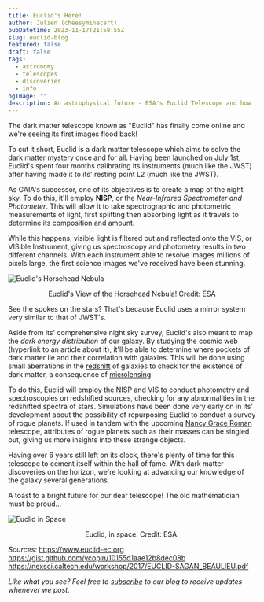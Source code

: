 ```yaml
---
title: Euclid's Here!
author: Julien (cheesyminecart)
pubDatetime: 2023-11-17T21:58:55Z
slug: euclid-blog
featured: false
draft: false
tags:
  - astronomy
  - telescopes
  - discoveries
  - info
ogImage: ""
description: An astrophysical future - ESA's Euclid Telescope and how it works.
---
```


The dark matter telescope known as "Euclid" has finally come online and we're seeing its first images flood back!

To cut it short, Euclid is a dark matter telescope which aims to solve the dark matter mystery once and for all. Having been launched on July 1st, Euclid's spent four months calibrating its instruments (much like the JWST) after having made it to its' resting point L2 (much like the JWST).

As GAIA's successor, one of its objectives is to create a map of the night sky. To do this, it'll employ **NISP**, or the _Near-Infrared Spectrometer and Photometer_. This will allow it to take spectrographic and photometric measurements of light, first splitting then absorbing light as it travels to determine its composition and amount.

While this happens, visible light is filtered out and reflected onto the VIS, or VISible Instrument, giving us spectroscopy and photometry results in two different channels. With each instrument able to resolve images millions of pixels large, the first science images we've received have been stunning.

![Euclid's Horsehead Nebula](/blog-images/euclid_horsehead_nebula.jpeg)

<figcaption style="text-align:center">Euclid's View of the Horsehead Nebula! Credit: ESA</figcaption>

See the spokes on the stars? That's because Euclid uses a mirror system very similar to that of JWST's.

Aside from its' comprehensive night sky survey, Euclid's also meant to map the _dark energy distribution_ of our galaxy. By studying the cosmic web (hyperlink to an article about it), it'll be able to determine where pockets of dark matter lie and their correlation with galaxies. This will be done using small aberrations in the [redshift](https://www.britannica.com/science/redshift) of galaxies to check for the existence of dark matter, a consequence of [microlensing](https://sites.astro.caltech.edu/~george/ay20/eaa-microlensing.pdf).

To do this, Euclid will employ the NISP and VIS to conduct photometry and spectroscopies on redshifted sources, checking for any abnormalities in the redshifted spectra of stars. Simulations have been done very early on in its' development about the possibility of repurposing Euclid to conduct a survey of rogue planets. If used in tandem with the upcoming [Nancy Grace Roman](https://roman.gsfc.nasa.gov/aboutNGR.html) telescope, attributes of rogue planets such as their masses can be singled out, giving us more insights into these strange objects.

Having over 6 years still left on its clock, there's plenty of time for this telescope to cement itself within the hall of fame. With dark matter discoveries on the horizon, we're looking at advancing our knowledge of the galaxy several generations.

A toast to a bright future for our dear telescope! The old mathematician must be proud...

![Euclid in Space](/blog-images/euclid_space.jpeg)

<figcaption style="text-align:center">Euclid, in space. Credit: ESA.</figcaption>

_Sources:_
https://www.euclid-ec.org
https://gist.github.com/ycopin/10155d1aae12b8dec08b
https://nexsci.caltech.edu/workshop/2017/EUCLID-SAGAN_BEAULIEU.pdf

_Like what you see? Feel free to [subscribe](https://thespacer-blog.com/subscribe/) to our blog to receive updates whenever we post._
